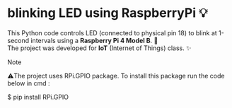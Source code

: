 # blinking LED using RaspberryPi 💡
This Python code controls LED (connected to physical pin 18) to blink at 1-second intervals using a **Raspberry Pi 4 Model B**.   🎇  
The project was developed for **IoT** (Internet of Things) class.      ✨
> [!NOTE]
> ⚠️The project uses RPi.GPIO package. To install this package run the code below in cmd :
>
>    $ pip install RPi.GPIO
>
